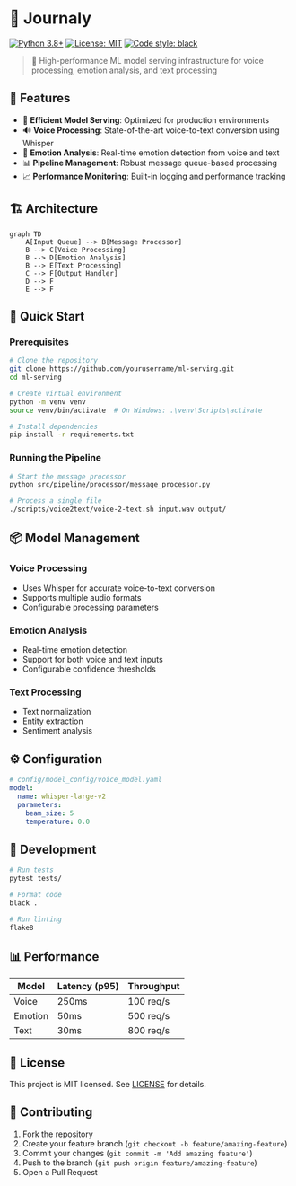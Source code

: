 

# 🤖 Journaly

[![Python 3.8+](https://img.shields.io/badge/python-3.8+-blue.svg)](https://www.python.org/downloads/)
[![License: MIT](https://img.shields.io/badge/License-MIT-yellow.svg)](https://opensource.org/licenses/MIT)
[![Code style: black](https://img.shields.io/badge/code%20style-black-000000.svg)](https://github.com/psf/black)

> 🚀 High-performance ML model serving infrastructure for voice processing, emotion analysis, and text processing

## 🌟 Features

- 🎯 **Efficient Model Serving**: Optimized for production environments
- 🔊 **Voice Processing**: State-of-the-art voice-to-text conversion using Whisper
- 💭 **Emotion Analysis**: Real-time emotion detection from voice and text
- 📊 **Pipeline Management**: Robust message queue-based processing
- 📈 **Performance Monitoring**: Built-in logging and performance tracking

## 🏗️ Architecture

```mermaid
graph TD
    A[Input Queue] --> B[Message Processor]
    B --> C[Voice Processing]
    B --> D[Emotion Analysis]
    B --> E[Text Processing]
    C --> F[Output Handler]
    D --> F
    E --> F
```

## 🚀 Quick Start

### Prerequisites

```bash
# Clone the repository
git clone https://github.com/yourusername/ml-serving.git
cd ml-serving

# Create virtual environment
python -m venv venv
source venv/bin/activate  # On Windows: .\venv\Scripts\activate

# Install dependencies
pip install -r requirements.txt
```

### Running the Pipeline

```bash
# Start the message processor
python src/pipeline/processor/message_processor.py

# Process a single file
./scripts/voice2text/voice-2-text.sh input.wav output/
```

## 📦 Model Management

### Voice Processing
- Uses Whisper for accurate voice-to-text conversion
- Supports multiple audio formats
- Configurable processing parameters

### Emotion Analysis
- Real-time emotion detection
- Support for both voice and text inputs
- Configurable confidence thresholds

### Text Processing
- Text normalization
- Entity extraction
- Sentiment analysis

## ⚙️ Configuration

```yaml
# config/model_config/voice_model.yaml
model:
  name: whisper-large-v2
  parameters:
    beam_size: 5
    temperature: 0.0
```

## 🔧 Development

```bash
# Run tests
pytest tests/

# Format code
black .

# Run linting
flake8
```

## 📊 Performance

| Model | Latency (p95) | Throughput |
|-------|---------------|------------|
| Voice | 250ms        | 100 req/s  |
| Emotion| 50ms         | 500 req/s  |
| Text  | 30ms         | 800 req/s  |

## 📝 License

This project is MIT licensed. See [LICENSE](LICENSE) for details.

## 🤝 Contributing

1. Fork the repository
2. Create your feature branch (`git checkout -b feature/amazing-feature`)
3. Commit your changes (`git commit -m 'Add amazing feature'`)
4. Push to the branch (`git push origin feature/amazing-feature`)
5. Open a Pull Request

